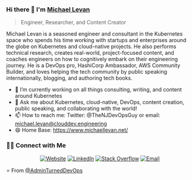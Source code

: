 ### Hi there 👋 I'm [Michael Levan](https://www.michaellevan.net)
> Engineer, Researcher, and Content Creator




<div>
 <p>
Michael Levan is a seasoned engineer and consultant in the Kubernetes space who spends his time working with startups and enterprises around the globe on Kubernetes and cloud-native projects. He also performs technical research, creates real-world, project-focused content, and coaches engineers on how to cognitively embark on their engineering journey. He is a DevOps pro, HashiCorp Ambassador, AWS Community Builder, and loves helping the tech community by public speaking internationally, blogging, and authoring tech books.
   
   
- 🔭 I’m currently working on all things consulting, writing, and content around Kubernetes 
- 💬 Ask me about Kubernetes, cloud-native, DevOps, content creation, public speaking, and collaborating with the world!
- 📫 How to reach me: Twitter: @TheNJDevOpsGuy or email: michael.levan@clouddev.engineering
- 😄 Home Base: https://www.michaellevan.net/

</p>
</div>



<h3> 🤝🏻 Connect with Me </h3>

<p align="center">
<a href="https://www.michaellevan.net" target="_blank"><img alt="Website" src="https://img.shields.io/badge/Website-www.michaellevan.net-blue?style=flat&logo=google-chrome"></a>
<a href="https://www.linkedin.com/in/michaellevan/" target="_blank"><img alt="LinkedIn" src="https://img.shields.io/badge/LinkedIn-@michaellevan-blue?style=flat&logo=linkedin"></a>
<a href="https://twitter.com/thenjdevopsguy" target="_blank"><img alt="Stack Overflow" src="https://img.shields.io/twitter/follow/thenjdevopsguy?style=social"></a>
<a href="mailto:michael.levan@clouddev.engineering"><img alt="Email" src="https://img.shields.io/badge/Email-michael.levan@clouddev.engineering-blue?style=flat&logo=gmail"></a>
</p>


⭐️ From [@AdminTurnedDevOps](https://github.com/adminturneddevops)
